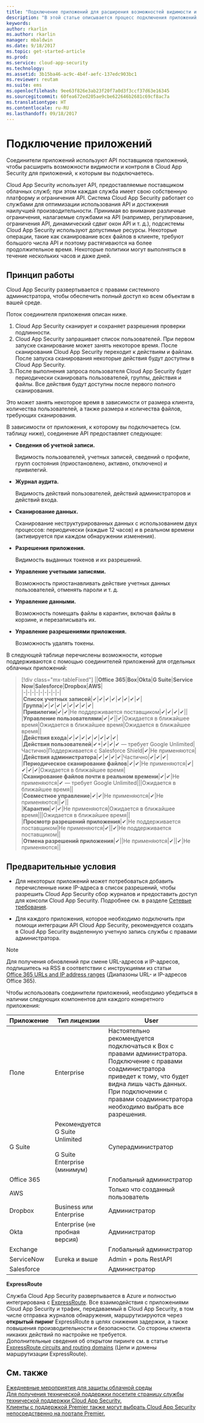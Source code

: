 ```yaml
---
title: "Подключение приложений для расширения возможностей видимости и контроля с помощью Cloud App Security | Документы Майкрософт"
description: "В этой статье описывается процесс подключения приложений, используя соединители API, к приложениям в облачной среде организации."
keywords: 
author: rkarlin
ms.author: rkarlin
manager: mbaldwin
ms.date: 9/18/2017
ms.topic: get-started-article
ms.prod: 
ms.service: cloud-app-security
ms.technology: 
ms.assetid: 3b15ba46-ac9c-4b4f-aefc-137edc903bc1
ms.reviewer: reutam
ms.suite: ems
ms.openlocfilehash: 9ee63f826e3ab23f20f7a0d3f3ccf37d63e16345
ms.sourcegitcommit: 60fea672ed205ae9cbe622646b2681c69cf8ac7a
ms.translationtype: HT
ms.contentlocale: ru-RU
ms.lasthandoff: 09/18/2017
---
```

# <a name="connect-apps"></a>Подключение приложений 
Соединители приложений используют API поставщиков приложений, чтобы расширить возможности видимости и контроля в Cloud App Security для приложений, к которым вы подключаетесь.  
  
Cloud App Security использует API, предоставляемые поставщиком облачных служб; при этом каждая служба имеет свою собственную платформу и ограничения API. Система Cloud App Security работает со службами для оптимизации использования API и достижения наилучшей производительности. Принимая во внимание различные ограничения, налагаемые службами на API (например, регулирование, ограничения API, динамический сдвиг окон API и т. д.), подсистемы Cloud App Security используют допустимые ресурсы. Некоторые операции, такие как сканирование всех файлов в клиенте, требуют большого числа API и поэтому растягиваются на более продолжительное время. Некоторые политики могут выполняться в течение нескольких часов и даже дней.  
  
## <a name="how-it-works"></a>Принцип работы  
Cloud App Security развертывается с правами системного администратора, чтобы обеспечить полный доступ ко всем объектам в вашей среде.  
  
Поток соединителя приложения описан ниже.
1. Cloud App Security сканирует и сохраняет разрешения проверки подлинности.
2.  Cloud App Security запрашивает список пользователей. При первом запуске сканирование может занять некоторое время. После сканирования Cloud App Security переходит к действиям и файлам. После запуска сканирования некоторые действия будут доступны в Cloud App Security. 
4. После выполнения запроса пользователя Cloud App Security будет периодически сканировать пользователей, группы, действия и файлы. Все действия будут доступны после первого полного сканирования. 
 
Это может занять некоторое время в зависимости от размера клиента, количества пользователей, а также размера и количества файлов, требующих сканирования. 
 
В зависимости от приложения, к которому вы подключаетесь (см. таблицу ниже), соединение API предоставляет следующее:  
  
-   **Сведения об учетной записи.**  
  
     Видимость пользователей, учетных записей, сведений о профиле, групп состояния (приостановлено, активно, отключено) и привилегий.  
  
-   **Журнал аудита.**  
  
     Видимость действий пользователей, действий администраторов и действий входа.  
  
-   **Сканирование данных.**  
  
     Сканирование неструктурированных данных с использованием двух процессов: периодически (каждые 12 часов) и в реальном времени (активируется при каждом обнаружении изменения).  
  
-   **Разрешения приложения.**  
  
     Видимость выданных токенов и их разрешений.  
  
-   **Управление учетными записями.**  
  
     Возможность приостанавливать действие учетных данных пользователей, отменять пароли и т. д.  
  
-   **Управление данными.**  
  
     Возможность помещать файлы в карантин, включая файлы в корзине, и перезаписывать их.  
  
-   **Управление разрешениями приложения.**  
  
     Возможность удалять токены.  
  
В следующей таблице перечислены возможности, которые поддерживаются с помощью соединителей приложений для отдельных облачных приложений:  

> [!div class="mx-tableFixed"]
||**Office 365**|**Box**|**Okta**|**G Suite**|**Service Now**|**Salesforce**|**Dropbox**|**AWS**|  
|-|-|-|-|-|-|-|-|-|  
|**Список учетных записей**|✔|✔|✔|✔|✔|✔|✔|✔|  
|**Группа**|✔|✔|✔|✔|✔|✔|✔|✔|  
|**Привилегии**|✔|✔|Не поддерживается поставщиком|✔|✔|✔|✔||  
|**Управление пользователями**|✔|✔||✔|Ожидается в ближайшее время|Ожидается в ближайшее время|Ожидается в ближайшее время||  
|**Действия входа**|✔|✔|✔|✔|✔|✔|✔|✔|  
|**Действия пользователей**|✔*|✔|✔|✔ — требует Google Unlimited|Частично|Поддерживается с Salesforce Shield|✔|Не применяются|  
|**Действия администратора**|✔|✔|✔|✔|Частично|✔|✔|✔|  
|**Периодическое сканирование файлов**|✔|✔|Не применяются|✔|✔|✔|✔|Ожидается в ближайшее время|  
|**Сканирование файлов почти в реальном времени**|✔|✔|Не применяются|✔ — требует Google Unlimited|||Ожидается в ближайшее время||  
|**Совместное управление**|✔|✔|Не применяются|✔|Не применяются||✔||  
|**Карантин**|✔|✔|Не применяются|Ожидается в ближайшее время|||Ожидается в ближайшее время||  
|**Просмотр разрешений приложения**|✔|Не поддерживается поставщиком|Не применяются|✔||✔|Не поддерживается поставщиком||  
|**Отмена разрешений приложения**|✔||Не применяются|✔||✔|Не применяются||  
  
  
## <a name="prerequisites"></a>Предварительные условия  

- Для некоторых приложений может потребоваться добавить перечисленные ниже IP-адреса в список разрешений, чтобы разрешить Cloud App Security сбор журналов и предоставить доступ для консоли Cloud App Security. Подробнее см. в разделе [Сетевые требования](network-requirements.md).

- Для каждого приложения, которое необходимо подключить при помощи интеграции API Cloud App Security, рекомендуется создать в Cloud App Security выделенную учетную запись службы с правами администратора.  
  
> [!NOTE]  
>  Для получения обновлений при смене URL-адресов и IP-адресов, подпишитесь на RSS в соответствии с инструкциями из статьи [Office 365 URLs and IP address ranges](https://support.office.com/article/Office-365-URLs-and-IP-address-ranges-8548a211-3fe7-47cb-abb1-355ea5aa88a2) (Диапазоны URL- и IP-адресов Office 365).  
  
Чтобы использовать соединители приложений, необходимо убедиться в наличии следующих компонентов для каждого конкретного приложения:  
  
|Приложение|Тип лицензии|User|  
|---------|------------------|----------|  
|Поле|Enterprise|Настоятельно рекомендуется подключаться к Box с правами администратора. Подключение с правами соадминистратора приведет к тому, что будет видна лишь часть данных. При подключении с правами соадминистратора необходимо выбрать все разрешения.|  
|G Suite|Рекомендуется G Suite Unlimited<br /><br /> G Suite Enterprise (минимум)|Суперадминистратор|  
|Office 365||Глобальный администратор|  
|AWS||Только что созданный пользователь|  
|Dropbox|Business или Enterprise|Администратор|  
|Okta|Enterprise (не пробная версия)|Администратор|  
|Exchange||Глобальный администратор|  
|ServiceNow|Eureka и выше|Admin + роль RestAPI|  
|Salesforce||Администратор|  
  

**ExpressRoute**  
  
Служба Cloud App Security развертывается в Azure и полностью интегрирована с [ExpressRoute](https://azure.microsoft.com/documentation/articles/expressroute-introduction/). Все взаимодействия с приложениями Cloud App Security и трафик, передаваемый в Cloud App Security, в том числе отправка журналов обнаружения, маршрутизируются через **открытый пиринг** ExpressRoute в целях снижения задержки, а также повышения производительности и безопасности. Со стороны клиента никаких действий по настройке не требуется.  
Дополнительные сведения об открытом пиринге см. в статье [ExpressRoute circuits and routing domains](https://azure.microsoft.com/documentation/articles/expressroute-circuit-peerings/) (Цепи и домены маршрутизации ExpressRoute).  
  
## <a name="see-also"></a>См. также  
[Ежедневные мероприятия для защиты облачной среды](daily-activities-to-protect-your-cloud-environment.md)   
[Для получения технической поддержки посетите страницу службы технической поддержки Cloud App Security.](http://support.microsoft.com/oas/default.aspx?prid=16031)   
[Клиенты с поддержкой Premier также могут выбрать Cloud App Security непосредственно на портале Premier.](https://premier.microsoft.com/)  
  

   